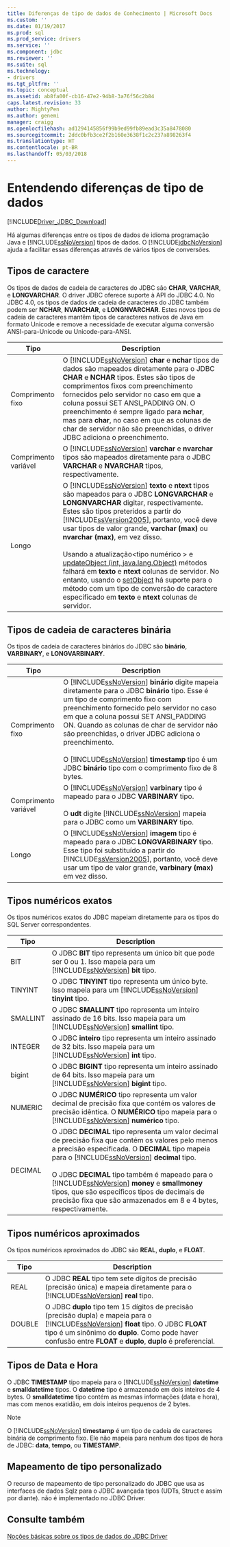```yaml
---
title: Diferenças de tipo de dados de Conhecimento | Microsoft Docs
ms.custom: ''
ms.date: 01/19/2017
ms.prod: sql
ms.prod_service: drivers
ms.service: ''
ms.component: jdbc
ms.reviewer: ''
ms.suite: sql
ms.technology:
- drivers
ms.tgt_pltfrm: ''
ms.topic: conceptual
ms.assetid: ab8fa00f-cb16-47e2-94b8-3a76f56c2b84
caps.latest.revision: 33
author: MightyPen
ms.author: genemi
manager: craigg
ms.openlocfilehash: ad1294145856f99b9ed99fb89ead3c35a8478080
ms.sourcegitcommit: 2ddc0bfb3ce2f2b160e3638f1c2c237a898263f4
ms.translationtype: HT
ms.contentlocale: pt-BR
ms.lasthandoff: 05/03/2018
---
```

# <a name="understanding-data-type-differences"></a>Entendendo diferenças de tipo de dados
[!INCLUDE[Driver_JDBC_Download](../../includes/driver_jdbc_download.md)]

  Há algumas diferenças entre os tipos de dados de idioma programação Java e [!INCLUDE[ssNoVersion](../../includes/ssnoversion_md.md)] tipos de dados. O [!INCLUDE[jdbcNoVersion](../../includes/jdbcnoversion_md.md)] ajuda a facilitar essas diferenças através de vários tipos de conversões.  
  
## <a name="character-types"></a>Tipos de caractere  
 Os tipos de dados de cadeia de caracteres do JDBC são **CHAR**, **VARCHAR**, e **LONGVARCHAR**. O driver JDBC oferece suporte à API do JDBC 4.0. No JDBC 4.0, os tipos de dados de cadeia de caracteres do JDBC também podem ser **NCHAR**, **NVARCHAR**, e **LONGNVARCHAR**. Estes novos tipos de cadeia de caracteres mantêm tipos de caracteres nativos de Java em formato Unicode e remove a necessidade de executar alguma conversão ANSI-para-Unicode ou Unicode-para-ANSI.  
  
|Tipo|Description|  
|----------|-----------------|  
|Comprimento fixo|O [!INCLUDE[ssNoVersion](../../includes/ssnoversion_md.md)] **char** e **nchar** tipos de dados são mapeados diretamente para o JDBC **CHAR** e **NCHAR** tipos. Estes são tipos de comprimentos fixos com preenchimento fornecidos pelo servidor no caso em que a coluna possui SET ANSI_PADDING ON. O preenchimento é sempre ligado para **nchar**, mas para **char**, no caso em que as colunas de char de servidor não são preenchidas, o driver JDBC adiciona o preenchimento.|  
|Comprimento variável|O [!INCLUDE[ssNoVersion](../../includes/ssnoversion_md.md)] **varchar** e **nvarchar** tipos são mapeados diretamente para o JDBC **VARCHAR** e **NVARCHAR** tipos, respectivamente.|  
|Longo|O [!INCLUDE[ssNoVersion](../../includes/ssnoversion_md.md)] **texto** e **ntext** tipos são mapeados para o JDBC **LONGVARCHAR** e **LONGNVARCHAR** digitar, respectivamente. Estes são tipos preteridos a partir do [!INCLUDE[ssVersion2005](../../includes/ssversion2005_md.md)], portanto, você deve usar tipos de valor grande, **varchar (max)** ou **nvarchar (max)**, em vez disso.<br /><br /> Usando a atualização\<tipo numérico > e [updateObject (int, java.lang.Object)](../../connect/jdbc/reference/updateobject-method-int-java-lang-object.md) métodos falhará em **texto** e **ntext** colunas de servidor. No entanto, usando o [setObject](../../connect/jdbc/reference/setobject-method-sqlserverpreparedstatement.md) há suporte para o método com um tipo de conversão de caractere especificado em **texto** e **ntext** colunas de servidor.|  
  
## <a name="binary-string-types"></a>Tipos de cadeia de caracteres binária  
 Os tipos de cadeia de caracteres binários do JDBC são **binário**, **VARBINARY**, e **LONGVARBINARY**.  
  
|Tipo|Description|  
|----------|-----------------|  
|Comprimento fixo|O [!INCLUDE[ssNoVersion](../../includes/ssnoversion_md.md)] **binário** digite mapeia diretamente para o JDBC **binário** tipo. Esse é um tipo de comprimento fixo com preenchimento fornecido pelo servidor no caso em que a coluna possui SET ANSI_PADDING ON. Quando as colunas de char de servidor não são preenchidas, o driver JDBC adiciona o preenchimento.<br /><br /> O [!INCLUDE[ssNoVersion](../../includes/ssnoversion_md.md)] **timestamp** tipo é um JDBC **binário** tipo com o comprimento fixo de 8 bytes.|  
|Comprimento variável|O [!INCLUDE[ssNoVersion](../../includes/ssnoversion_md.md)] **varbinary** tipo é mapeado para o JDBC **VARBINARY** tipo.<br /><br /> O **udt** digite [!INCLUDE[ssNoVersion](../../includes/ssnoversion_md.md)] mapeia para o JDBC como um **VARBINARY** tipo.|  
|Longo|O [!INCLUDE[ssNoVersion](../../includes/ssnoversion_md.md)] **imagem** tipo é mapeado para o JDBC **LONGVARBINARY** tipo. Esse tipo foi substituído a partir do [!INCLUDE[ssVersion2005](../../includes/ssversion2005_md.md)], portanto, você deve usar um tipo de valor grande, **varbinary (max)** em vez disso.|  
  
## <a name="exact-numeric-types"></a>Tipos numéricos exatos  
 Os tipos numéricos exatos do JDBC mapeiam diretamente para os tipos do SQL Server correspondentes.  
  
|Tipo|Description|  
|----------|-----------------|  
|BIT|O JDBC **BIT** tipo representa um único bit que pode ser 0 ou 1. Isso mapeia para um [!INCLUDE[ssNoVersion](../../includes/ssnoversion_md.md)] **bit** tipo.|  
|TINYINT|O JDBC **TINYINT** tipo representa um único byte. Isso mapeia para um [!INCLUDE[ssNoVersion](../../includes/ssnoversion_md.md)] **tinyint** tipo.|  
|SMALLINT|O JDBC **SMALLINT** tipo representa um inteiro assinado de 16 bits. Isso mapeia para um [!INCLUDE[ssNoVersion](../../includes/ssnoversion_md.md)] **smallint** tipo.|  
|INTEGER|O JDBC **inteiro** tipo representa um inteiro assinado de 32 bits. Isso mapeia para um [!INCLUDE[ssNoVersion](../../includes/ssnoversion_md.md)] **int** tipo.|  
|bigint|O JDBC **BIGINT** tipo representa um inteiro assinado de 64 bits. Isso mapeia para um [!INCLUDE[ssNoVersion](../../includes/ssnoversion_md.md)] **bigint** tipo.|  
|NUMERIC|O JDBC **NUMÉRICO** tipo representa um valor decimal de precisão fixa que contém os valores de precisão idêntica. O **NUMÉRICO** tipo mapeia para o [!INCLUDE[ssNoVersion](../../includes/ssnoversion_md.md)] **numérico** tipo.|  
|DECIMAL|O JDBC **DECIMAL** tipo representa um valor decimal de precisão fixa que contém os valores pelo menos a precisão especificada. O **DECIMAL** tipo mapeia para o [!INCLUDE[ssNoVersion](../../includes/ssnoversion_md.md)] **decimal** tipo.<br /><br /> O JDBC **DECIMAL** tipo também é mapeado para o [!INCLUDE[ssNoVersion](../../includes/ssnoversion_md.md)] **money** e **smallmoney** tipos, que são específicos tipos de decimais de precisão fixa que são armazenados em 8 e 4 bytes, respectivamente.|  
  
## <a name="approximate-numeric-types"></a>Tipos numéricos aproximados  
 Os tipos numéricos aproximados do JDBC são **REAL**, **duplo**, e **FLOAT**.  
  
|Tipo|Description|  
|----------|-----------------|  
|REAL|O JDBC **REAL** tipo tem sete dígitos de precisão (precisão única) e mapeia diretamente para o [!INCLUDE[ssNoVersion](../../includes/ssnoversion_md.md)] **real** tipo.|  
|DOUBLE|O JDBC **duplo** tipo tem 15 dígitos de precisão (precisão dupla) e mapeia para o [!INCLUDE[ssNoVersion](../../includes/ssnoversion_md.md)] **float** tipo. O JDBC **FLOAT** tipo é um sinônimo do **duplo**. Como pode haver confusão entre **FLOAT** e **duplo**, **duplo** é preferencial.|  
  
## <a name="datetime-types"></a>Tipos de Data e Hora  
 O JDBC **TIMESTAMP** tipo mapeia para o [!INCLUDE[ssNoVersion](../../includes/ssnoversion_md.md)] **datetime** e **smalldatetime** tipos. O **datetime** tipo é armazenado em dois inteiros de 4 bytes. O **smalldatetime** tipo contém as mesmas informações (data e hora), mas com menos exatidão, em dois inteiros pequenos de 2 bytes.  
  
> [!NOTE]  
>  O [!INCLUDE[ssNoVersion](../../includes/ssnoversion_md.md)] **timestamp** é um tipo de cadeia de caracteres binária de comprimento fixo. Ele não mapeia para nenhum dos tipos de hora de JDBC: **data**, **tempo**, ou **TIMESTAMP**.  
  
## <a name="custom-type-mapping"></a>Mapeamento de tipo personalizado  
 O recurso de mapeamento de tipo personalizado do JDBC que usa as interfaces de dados Sqlz para o JDBC avançada tipos (UDTs, Struct e assim por diante). não é implementado no JDBC Driver.  
  
## <a name="see-also"></a>Consulte também  
 [Noções básicas sobre os tipos de dados do JDBC Driver](../../connect/jdbc/understanding-the-jdbc-driver-data-types.md)  
  
  
